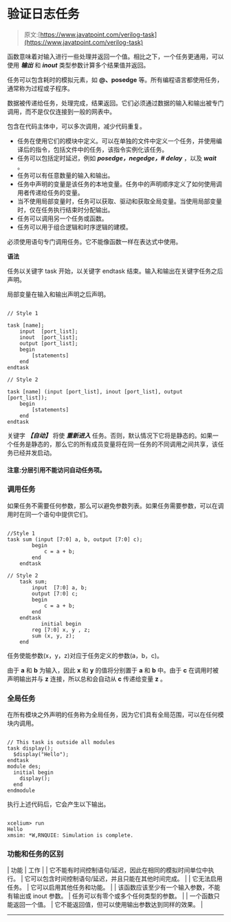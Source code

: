 # 验证日志任务

> 原文:[https://www.javatpoint.com/verilog-task](https://www.javatpoint.com/verilog-task)

函数意味着对输入进行一些处理并返回一个值。相比之下，一个任务更通用，可以使用 ***输出*** 和 ***inout*** 类型参数计算多个结果值并返回。

任务可以包含耗时的模拟元素，如 **@、posedge** 等。所有编程语言都使用任务，通常称为过程或子程序。

数据被传递给任务，处理完成，结果返回。它们必须通过数据的输入和输出被专门调用，而不是仅仅连接到一般的网表中。

包含在代码主体中，可以多次调用，减少代码重复。

*   任务在使用它们的模块中定义。可以在单独的文件中定义一个任务，并使用编译后的指令，包括文件中的任务，该指令实例化该任务。
*   任务可以包括定时延迟，例如 ***posedge，negedge，# delay*** ，以及 ***wait*** 。
*   任务可以有任意数量的输入和输出。
*   任务中声明的变量是该任务的本地变量。任务中的声明顺序定义了如何使用调用者传递给任务的变量。
*   当不使用局部变量时，任务可以获取、驱动和获取全局变量。当使用局部变量时，仅在任务执行结束时分配输出。
*   任务可以调用另一个任务或函数。
*   任务可以用于组合逻辑和时序逻辑的建模。

必须使用语句专门调用任务。它不能像函数一样在表达式中使用。

**语法**

任务以关键字 task 开始，以关键字 endtask 结束。输入和输出在关键字任务之后声明。

局部变量在输入和输出声明之后声明。

```

// Style 1

task [name];
	input  [port_list];
	inout  [port_list];
	output [port_list];
	begin
		[statements]
	end
endtask

// Style 2

task [name] (input [port_list], inout [port_list], output [port_list]);
	begin
		[statements]
	end
endtask

```

关键字 ***【自动】*** 将使 ***重新进入*** 任务。否则，默认情况下它将是静态的。如果一个任务是静态的，那么它的所有成员变量将在同一任务的不同调用之间共享，该任务已经并发启动。

#### 注意:分层引用不能访问自动任务项。

### 调用任务

如果任务不需要任何参数，那么可以避免参数列表。如果任务需要参数，可以在调用时在同一个语句中提供它们。

```

//Style 1
task sum (input [7:0] a, b, output [7:0] c);
		begin
			c = a + b;
		end
	endtask

// Style 2
	task sum;
		input  [7:0] a, b;
		output [7:0] c;
		begin
			c = a + b;
		end
	endtask
           initial begin
		reg [7:0] x, y , z;
		sum (x, y, z);
	end

```

任务使能参数(x，y，z)对应于任务定义的参数(a，b，c)。

由于 **a** 和 **b** 为输入，因此 **x** 和 **y** 的值将分别置于 **a** 和 **b** 中。由于 **c** 在调用时被声明输出并与 **z** 连接，所以总和会自动从 **c** 传递给变量 **z** 。

### 全局任务

在所有模块之外声明的任务称为全局任务，因为它们具有全局范围，可以在任何模块内调用。

```

// This task is outside all modules
task display();
  $display("Hello");
endtask
module des;
  initial begin
    display();
  end
endmodule

```

执行上述代码后，它会产生以下输出。

```

xcelium> run
Hello 
xmsim: *W,RNQUIE: Simulation is complete.

```

### 功能和任务的区别

| 功能 | 工作 |
| 它不能有时间控制语句/延迟，因此在相同的模拟时间单位中执行。 | 它可以包含时间控制语句/延迟，并且只能在其他时间完成。 |
| 它无法启用任务。 | 它可以启用其他任务和功能。 |
| 该函数应该至少有一个输入参数，不能有输出或 inout 参数。 | 任务可以有零个或多个任何类型的参数。 |
| 一个函数只能返回一个值。 | 它不能返回值，但可以使用输出参数达到同样的效果。 |

* * *